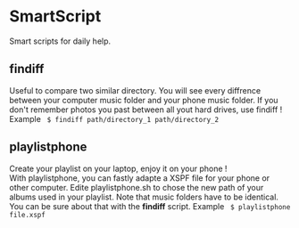 # SmartScript
Smart scripts for daily help.

## findiff
Useful to compare two similar directory. 
You will see every diffrence between your computer music folder and your phone music folder. If you don't remember photos you past between all yout hard drives, use findiff ! 
Example 
<code>
$ findiff path/directory_1 path/directory_2
</code>

## playlistphone
Create your playlist on your laptop, enjoy it on your phone !  
With playlistphone, you can fastly adapte a XSPF file for your phone or other computer. Edite playlistphone.sh to chose the new path of your albums used in your playlist. 
Note that music folders have to be identical. You can be sure about that with the __findiff__ script. 
Example 
<code>
$ playlistphone file.xspf
</code>
